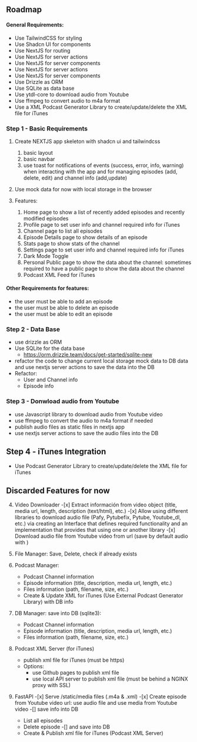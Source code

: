## Roadmap

#### General Requirements:

- Use TailwindCSS for styling
- Use Shadcn UI for components
- Use NextJS for routing
- Use NextJS for server actions
- Use NextJS for server components
- Use NextJS for server actions
- Use NextJS for server components
- Use Drizzle as ORM
- Use SQLite as data base
- Use ytdl-core to download audio from Youtube
- Use ffmpeg to convert audio to m4a format
- Use a XML Podcast Generator Library to create/update/delete the XML file for iTunes

### Step 1 - Basic Requirements

1. Create NEXTJS app skeleton with shadcn ui and tailwindcss

   1. basic layout
   2. basic navbar
   3. use toast for notifications of events (success, error, info, warning) when interacting with the app and for managing episodes (add, delete, edit) and channel info (add,update)

2. Use mock data for now with local storage in the browser
3. Features:

   1. Home page to show a list of recently added episodes and recently modified episodes
   2. Profile page to set user info and channel required info for iTunes
   3. Channel page to list all episodes
   4. Episode Details page to show details of an episode
   5. Stats page to show stats of the channel
   6. Settings page to set user info and channel required info for iTunes
   7. Dark Mode Toggle
   8. Personal Public page to show the data about the channel: sometimes required to have a public page to show the data about the channel
   9. Podcast XML Feed for iTunes

#### Other Requirements for features:

- the user must be able to add an episode
- the user must be able to delete an episode
- the user must be able to edit an episode

### Step 2 - Data Base

- use drizzle as ORM
- Use SQLite for the data base
  - https://orm.drizzle.team/docs/get-started/sqlite-new
- refactor the code to change current local storage mock data to DB data and use nextjs server actions to save the data into the DB
- Refactor:
  - User and Channel info
  - Episode info

### Step 3 - Donwload audio from Youtube

- use Javascript library to download audio from Youtube video
- use ffmpeg to convert the audio to m4a format if needed
- publish audio files as static files in nextjs app
- use nextjs server actions to save the audio files into the DB

## Step 4 - iTunes Integration

- Use Podcast Generator Library to create/update/delete the XML file for iTunes

## Discarded Features for now

4. Video Downloader -[x] Extract información from video object (title, media url, length, description (text/html), etc.) -[x] Allow using different libraries to download audio file (Pafy, Pytubefix, Pytube, Youtube_dl, etc.) via creating an Interface that defines required functionality and an implementation that provides that using one or another library -[x] Download audio file from Youtube video from url (save by default audio with )

5. File Manager: Save, Delete, check if already exists

6. Podcast Manager:

   - Podcast Channel information
   - Episode information (title, description, media url, length, etc.)
   - Files information (path, filename, size, etc.)
   - Create & Update XML for iTunes (Use External Podcast Generator Library) with DB info

7. DB Manager: save into DB (sqlite3):

   - Podcast Channel information
   - Episode information (title, description, media url, length, etc.)
   - Files information (path, filename, size, etc.)

8. Podcast XML Server (for iTunes)

   - publish xml file for iTunes (must be https)
   - Options:
     - use Github pages to publish xml file
     - use local API server to publish xml file (must be behind a NGINX proxy with SSL)

9. FastAPI -[x] Serve /static/media files (.m4a & .xml) -[x] Create episode from Youtube video url: use audio file and use media from Youtube video
   -[] save info into DB
   - List all episodes
   - Delete episode
     -[] and save into DB
   - Create & Publish xml file for iTunes (Podcast XML Server)
